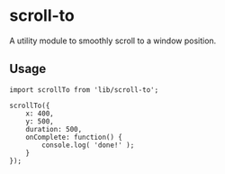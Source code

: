 scroll-to
=======
A utility module to smoothly scroll to a window position.

## Usage
```es6
import scrollTo from 'lib/scroll-to'; 

scrollTo({
	x: 400,
	y: 500,
	duration: 500,
	onComplete: function() {
		console.log( 'done!' );
	}
});
```
